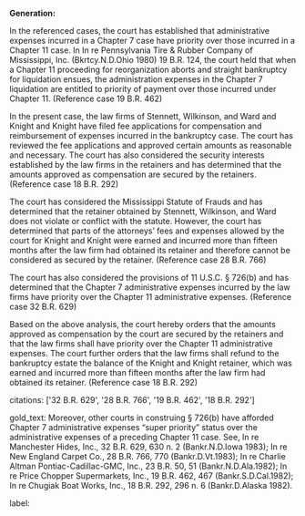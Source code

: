 **Generation:**

 <answer>
In the referenced cases, the court has established that administrative expenses incurred in a Chapter 7 case have priority over those incurred in a Chapter 11 case. In In re Pennsylvania Tire & Rubber Company of Mississippi, Inc. (Bkrtcy.N.D.Ohio 1980) 19 B.R. 124, the court held that when a Chapter 11 proceeding for reorganization aborts and straight bankruptcy for liquidation ensues, the administration expenses in the Chapter 7 liquidation are entitled to priority of payment over those incurred under Chapter 11. (Reference case 19 B.R. 462)

In the present case, the law firms of Stennett, Wilkinson, and Ward and Knight and Knight have filed fee applications for compensation and reimbursement of expenses incurred in the bankruptcy case. The court has reviewed the fee applications and approved certain amounts as reasonable and necessary. The court has also considered the security interests established by the law firms in the retainers and has determined that the amounts approved as compensation are secured by the retainers. (Reference case 18 B.R. 292)

The court has considered the Mississippi Statute of Frauds and has determined that the retainer obtained by Stennett, Wilkinson, and Ward does not violate or conflict with the statute. However, the court has determined that parts of the attorneys’ fees and expenses allowed by the court for Knight and Knight were earned and incurred more than fifteen months after the law firm had obtained its retainer and therefore cannot be considered as secured by the retainer. (Reference case 28 B.R. 766)

The court has also considered the provisions of 11 U.S.C. § 726(b) and has determined that the Chapter 7 administrative expenses incurred by the law firms have priority over the Chapter 11 administrative expenses. (Reference case 32 B.R. 629)

Based on the above analysis, the court hereby orders that the amounts approved as compensation by the court are secured by the retainers and that the law firms shall have priority over the Chapter 11 administrative expenses. The court further orders that the law firms shall refund to the bankruptcy estate the balance of the Knight and Knight retainer, which was earned and incurred more than fifteen months after the law firm had obtained its retainer. (Reference case 18 B.R. 292) <answer>

citations: ['32 B.R. 629', '28 B.R. 766', '19 B.R. 462', '18 B.R. 292']

gold_text: Moreover, other courts in construing § 726(b) have afforded Chapter 7 administrative expenses “super priority” status over the administrative expenses of a preceding Chapter 11 case. See, In re Manchester Hides, Inc., 32 B.R. 629, 630 n. 2 (Bankr.N.D.Iowa 1983); In re New England Carpet Co., 28 B.R. 766, 770 (Bankr.D.Vt.1983); In re Charlie Altman Pontiac-Cadillac-GMC, Inc., 23 B.R. 50, 51 (Bankr.N.D.Ala.1982); In re Price Chopper Supermarkets, Inc., 19 B.R. 462, 467 (Bankr.S.D.Cal.1982); In re Chugiak Boat Works, Inc., 18 B.R. 292, 296 n. 6 (Bankr.D.Alaska 1982).

label: 